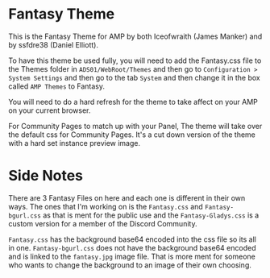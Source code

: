# Fantasy Theme

This is the Fantasy Theme for AMP by both Iceofwraith (James Manker) and by ssfdre38 (Daniel Elliott).

To have this theme be used fully, you will need to add the Fantasy.css file to the Themes folder in `ADS01/WebRoot/Themes` and then go to `Configuration > System Settings` and then go to the tab `System` and then change it in the box called `AMP Themes` to Fantasy.

You will need to do a hard refresh for the theme to take affect on your AMP on your current browser.

For Community Pages to match up with your Panel, The theme will take over the default css for Community Pages. It's a cut down version of the theme with a hard set instance preview image.

# Side Notes #
There are 3 Fantasy Files on here and each one is different in their own ways. The ones that I'm working on is the `Fantasy.css` and `Fantasy-bgurl.css` as that is ment for the public use and the `Fantasy-Gladys.css` is a custom version for a member of the Discord Community.

`Fantasy.css` has the background base64 encoded into the css file so its all in one. `Fantasy-bgurl.css` does not have the background base64 encoded and is linked to the `fantasy.jpg` image file. That is more ment for someone who wants to change the background to an image of their own choosing.
